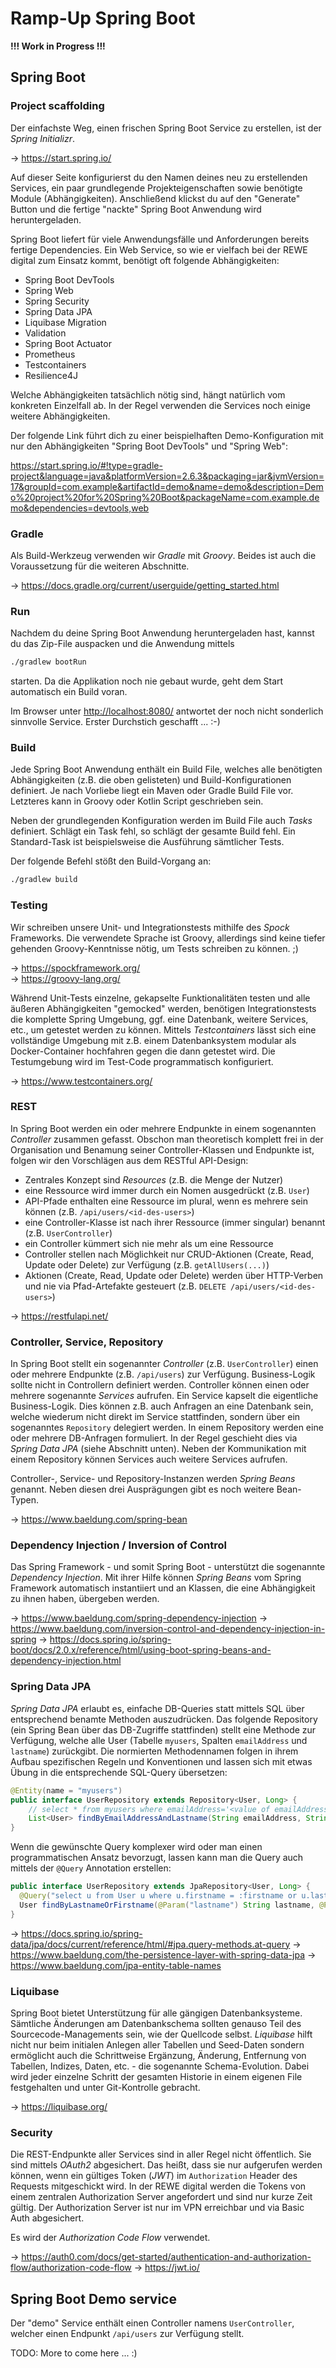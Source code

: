 # Ramp-Up Spring Boot

**!!! Work in Progress !!!**

## Spring Boot

### Project scaffolding

Der einfachste Weg, einen frischen Spring Boot Service zu erstellen, ist der _Spring Initializr_.

-> <https://start.spring.io/>

Auf dieser Seite konfigurierst du den Namen deines neu zu erstellenden Services, ein paar grundlegende Projekteigenschaften sowie benötigte Module (Abhängigkeiten). Anschließend klickst du auf den "Generate" Button und die fertige "nackte" Spring Boot Anwendung wird heruntergeladen.

Spring Boot liefert für viele Anwendungsfälle und Anforderungen bereits fertige Dependencies. Ein Web Service, so wie er vielfach bei der REWE digital zum Einsatz kommt, benötigt oft folgende Abhängigkeiten:

- Spring Boot DevTools
- Spring Web
- Spring Security
- Spring Data JPA
- Liquibase Migration
- Validation
- Spring Boot Actuator
- Prometheus
- Testcontainers
- Resilience4J

Welche Abhängigkeiten tatsächlich nötig sind, hängt natürlich vom konkreten Einzelfall ab. In der Regel verwenden die Services noch einige weitere Abhängigkeiten.

Der folgende Link führt dich zu einer beispielhaften Demo-Konfiguration mit nur den Abhängigkeiten "Spring Boot DevTools" und "Spring Web":

<https://start.spring.io/#!type=gradle-project&language=java&platformVersion=2.6.3&packaging=jar&jvmVersion=17&groupId=com.example&artifactId=demo&name=demo&description=Demo%20project%20for%20Spring%20Boot&packageName=com.example.demo&dependencies=devtools,web>

### Gradle

Als Build-Werkzeug verwenden wir _Gradle_ mit _Groovy_. Beides ist auch die Voraussetzung für die weiteren Abschnitte.

-> <https://docs.gradle.org/current/userguide/getting_started.html>

### Run

Nachdem du deine Spring Boot Anwendung heruntergeladen hast, kannst du das Zip-File auspacken und die Anwendung mittels

```bash
./gradlew bootRun
```

starten. Da die Applikation noch nie gebaut wurde, geht dem Start automatisch ein Build voran.

Im Browser unter <http://localhost:8080/> antwortet der noch nicht sonderlich sinnvolle Service. Erster Durchstich geschafft ... :-)

### Build

Jede Spring Boot Anwendung enthält ein Build File, welches alle benötigten Abhängigkeiten (z.B. die oben gelisteten) und Build-Konfigurationen definiert. Je nach Vorliebe liegt ein Maven oder Gradle Build File vor. Letzteres kann in Groovy oder Kotlin Script geschrieben sein.

Neben der grundlegenden Konfiguration werden im Build File auch _Tasks_ definiert. Schlägt ein Task fehl, so schlägt der gesamte Build fehl. Ein Standard-Task ist beispielsweise die Ausführung sämtlicher Tests.

Der folgende Befehl stößt den Build-Vorgang an:

```bash
./gradlew build
```

### Testing

Wir schreiben unsere Unit- und Integrationstests mithilfe des _Spock_ Frameworks. Die verwendete Sprache ist Groovy, allerdings sind keine tiefer gehenden Groovy-Kenntnisse nötig, um Tests schreiben zu können. ;)

-> <https://spockframework.org/>\
-> <https://groovy-lang.org/>

Während Unit-Tests einzelne, gekapselte Funktionalitäten testen und alle äußeren Abhängigkeiten "gemocked" werden, benötigen Integrationstests die komplette Spring Umgebung, ggf. eine Datenbank, weitere Services, etc., um getestet werden zu können. Mittels _Testcontainers_ lässt sich eine vollständige Umgebung mit z.B. einem Datenbanksystem modular als Docker-Container hochfahren gegen die dann getestet wird. Die Testumgebung wird im Test-Code programmatisch konfiguriert.

-> <https://www.testcontainers.org/>

### REST

In Spring Boot werden ein oder mehrere Endpunkte in einem sogenannten _Controller_ zusammen gefasst. Obschon man theoretisch komplett frei in der Organisation und Benamung seiner Controller-Klassen und Endpunkte ist, folgen wir den Vorschlägen aus dem RESTful API-Design:

- Zentrales Konzept sind _Resources_ (z.B. die Menge der Nutzer)
- eine Ressource wird immer durch ein Nomen ausgedrückt (z.B. `User`)
- API-Pfade enthalten eine Ressource im plural, wenn es mehrere sein können (z.B. `/api/users/<id-des-users>`)
- eine Controller-Klasse ist nach ihrer Ressource (immer singular) benannt (z.B. `UserController`)
- ein Controller kümmert sich nie mehr als um eine Ressource
- Controller stellen nach Möglichkeit nur CRUD-Aktionen (Create, Read, Update oder Delete) zur Verfügung (z.B. `getAllUsers(...)`)
- Aktionen (Create, Read, Update oder Delete) werden über HTTP-Verben und nie via Pfad-Artefakte gesteuert (z.B. `DELETE /api/users/<id-des-users>`)

-> <https://restfulapi.net/>

### Controller, Service, Repository

In Spring Boot stellt ein sogenannter _Controller_ (z.B. `UserController`) einen oder mehrere Endpunkte (z.B. `/api/users`) zur Verfügung. Business-Logik sollte nicht in Controllern definiert werden. Controller können einen oder mehrere sogenannte _Services_ aufrufen. Ein Service kapselt die eigentliche Business-Logik. Dies können z.B. auch Anfragen an eine Datenbank sein, welche wiederum nicht direkt im Service stattfinden, sondern über ein sogenanntes `Repository` delegiert werden. In einem Repository werden eine oder mehrere DB-Anfragen formuliert. In der Regel geschieht dies via _Spring Data JPA_ (siehe Abschnitt unten). Neben der Kommunikation mit einem Repository können Services auch weitere Services aufrufen.

Controller-, Service- und Repository-Instanzen werden _Spring Beans_ genannt. Neben diesen drei Ausprägungen gibt es noch weitere Bean-Typen.

-> <https://www.baeldung.com/spring-bean>

### Dependency Injection / Inversion of Control

Das Spring Framework - und somit Spring Boot - unterstützt die sogenannte _Dependency Injection_. Mit ihrer Hilfe können _Spring Beans_ vom Spring Framework automatisch instantiiert und an Klassen, die eine Abhängigkeit zu ihnen haben, übergeben werden.

-> <https://www.baeldung.com/spring-dependency-injection>
-> <https://www.baeldung.com/inversion-control-and-dependency-injection-in-spring>
-> <https://docs.spring.io/spring-boot/docs/2.0.x/reference/html/using-boot-spring-beans-and-dependency-injection.html>

### Spring Data JPA

_Spring Data JPA_ erlaubt es, einfache DB-Queries statt mittels SQL über entsprechend benamte Methoden auszudrücken. Das folgende Repository (ein Spring Bean über das DB-Zugriffe stattfinden) stellt eine Methode zur Verfügung, welche alle User (Tabelle `myusers`, Spalten `emailAddress` und `lastname`) zurückgibt. Die normierten Methodennamen folgen in ihrem Aufbau spezifischen Regeln und Konventionen und lassen sich mit etwas Übung in die entsprechende SQL-Query übersetzen:

```java
@Entity(name = "myusers")
public interface UserRepository extends Repository<User, Long> {
    // select * from myusers where emailAddress='<value of emailAddress>' and lastname='<value of lastname>';
    List<User> findByEmailAddressAndLastname(String emailAddress, String lastname);
}
```

Wenn die gewünschte Query komplexer wird oder man einen programmatischen Ansatz bevorzugt, lassen kann man die Query auch mittels der `@Query` Annotation erstellen:

```java
public interface UserRepository extends JpaRepository<User, Long> {
  @Query("select u from User u where u.firstname = :firstname or u.lastname = :lastname")
  User findByLastnameOrFirstname(@Param("lastname") String lastname, @Param("firstname") String firstname);
}
```

-> <https://docs.spring.io/spring-data/jpa/docs/current/reference/html/#jpa.query-methods.at-query>
-> <https://www.baeldung.com/the-persistence-layer-with-spring-data-jpa>
-> <https://www.baeldung.com/jpa-entity-table-names>

### Liquibase

Spring Boot bietet Unterstützung für alle gängigen Datenbanksysteme. Sämtliche Änderungen am Datenbankschema sollten genauso Teil des Sourcecode-Managements sein, wie der Quellcode selbst. _Liquibase_ hilft nicht nur beim initialen Anlegen aller Tabellen und Seed-Daten sondern ermöglicht auch die Schrittweise Ergänzung, Änderung, Entfernung von Tabellen, Indizes, Daten, etc. - die sogenannte Schema-Evolution. Dabei wird jeder einzelne Schritt der gesamten Historie in einem eigenen File festgehalten und unter Git-Kontrolle gebracht.

-> <https://liquibase.org/>

### Security

Die REST-Endpunkte aller Services sind in aller Regel nicht öffentlich. Sie sind mittels _OAuth2_ abgesichert. Das heißt, dass sie nur aufgerufen werden können, wenn ein gültiges Token (_JWT_) im `Authorization` Header des Requests mitgeschickt wird. In der REWE digital werden die Tokens von einem zentralen Authorization Server angefordert und sind nur kurze Zeit gültig. Der Authorization Server ist nur im VPN erreichbar und via Basic Auth abgesichert.

Es wird der _Authorization Code Flow_ verwendet.

-> <https://auth0.com/docs/get-started/authentication-and-authorization-flow/authorization-code-flow>
-> <https://jwt.io/>

## Spring Boot Demo service

Der "demo" Service enthält einen Controller namens `UserController`, welcher einen Endpunkt `/api/users` zur Verfügung stellt.

TODO: More to come here ... :)
